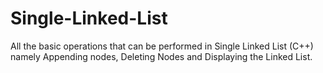 # Single-Linked-List
All the basic operations that can be performed in Single Linked List (C++)  namely Appending nodes, Deleting Nodes and Displaying the Linked List.      
